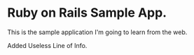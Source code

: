 # Ruby on Rails Sample App.

This is the sample application I'm going to learn from the web.

Added Useless Line of Info.